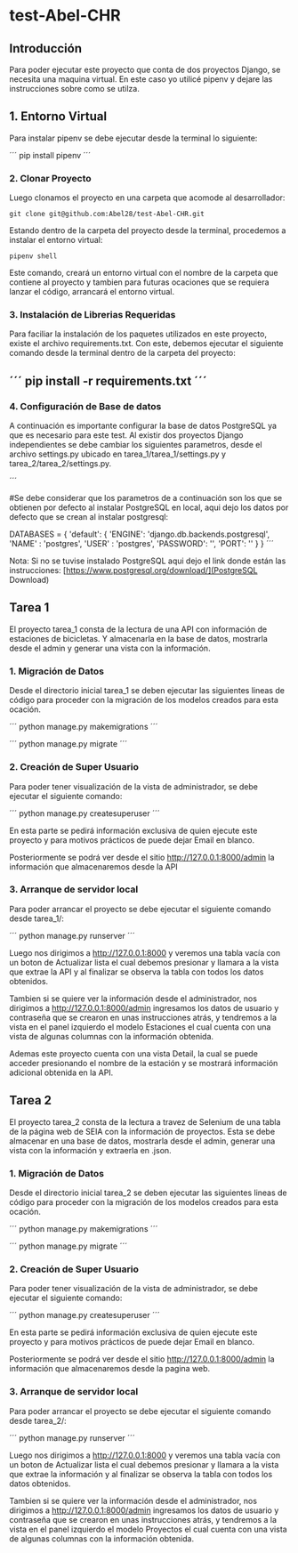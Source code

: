 # test-Abel-CHR

## Introducción

Para poder ejecutar este proyecto que conta de dos proyectos Django, se necesita una maquina virtual. En este caso yo utilicé pipenv y dejare las instrucciones sobre como se utilza.


## 1. Entorno Virtual

Para instalar pipenv se debe ejecutar desde la terminal lo siguiente:

´´´
pip install pipenv
´´´

### 2. Clonar Proyecto

Luego clonamos el proyecto en una carpeta que acomode al desarrollador:

```
git clone git@github.com:Abel28/test-Abel-CHR.git
```

Estando dentro de la carpeta del proyecto desde la terminal, procedemos a instalar el entorno virtual:

```
pipenv shell
```

Este comando, creará un entorno virtual con el nombre de la carpeta que contiene al proyecto y tambien para futuras ocaciones que se requiera lanzar el código, arrancará el entorno virtual.

### 3. Instalación de Librerias Requeridas

Para faciliar la instalación de los paquetes utilizados en este proyecto, existe el archivo requirements.txt. Con este, debemos ejecutar el siguiente comando desde la terminal dentro de la carpeta del proyecto:

´´´
pip install -r requirements.txt
´´´
---

### 4. Configuración de Base de datos

A continuación es importante configurar la base de datos PostgreSQL ya que es necesario para este test. Al existir dos proyectos Django independientes se debe cambiar los siguientes parametros, desde el archivo settings.py ubicado en tarea_1/tarea_1/settings.py y tarea_2/tarea_2/settings.py.

´´´

#Se debe considerar que los parametros de a continuación son los que se obtienen por defecto al instalar PostgreSQL en local, aqui dejo los datos por defecto que se crean al instalar postgresql:

DATABASES = {
        'default': {
            'ENGINE': 'django.db.backends.postgresql',
            'NAME' : 'postgres',
            'USER' : 'postgres',
            'PASSWORD': '',
            'PORT': ''
        }
}
´´´

Nota: Si no se tuvise instalado PostgreSQL aqui dejo el link donde están las instrucciones: [https://www.postgresql.org/download/](PostgreSQL Download)

## Tarea 1

El proyecto tarea_1 consta de la lectura de una API con información de estaciones de bicicletas. Y almacenarla en la base de datos, mostrarla desde el admin y generar una vista con la información.

### 1. Migración de Datos

Desde el directorio inicial tarea_1 se deben ejecutar las siguientes lineas de código para proceder con la migración de los modelos creados para esta ocación.

´´´
python manage.py makemigrations
´´´

´´´
python manage.py migrate
´´´

### 2. Creación de Super Usuario

Para poder tener visualización de la vista de administrador, se debe ejecutar el siguiente comando:

´´´
python manage.py createsuperuser
´´´

En esta parte se pedirá información exclusiva de quien ejecute este proyecto y para motivos prácticos de puede dejar Email en blanco.

Posteriormente se podrá ver desde el sitio http://127.0.0.1:8000/admin la información que almacenaremos desde la API

### 3. Arranque de servidor local

Para poder arrancar el proyecto se debe ejecutar el siguiente comando desde tarea_1/:

´´´
python manage.py runserver
´´´

Luego nos dirigimos a http://127.0.0.1:8000 y veremos una tabla vacía con un boton de Actualizar lista el cual debemos presionar y llamara a la vista que extrae la API y al finalizar se observa la tabla con todos los datos obtenidos.

Tambien si se quiere ver la información desde el administrador, nos dirigimos a http://127.0.0.1:8000/admin ingresamos los datos de usuario y contraseña que se crearon en unas instrucciones atrás, y tendremos a la vista en el panel izquierdo el modelo Estaciones el cual cuenta con una vista de algunas columnas con la información obtenida.

Ademas este proyecto cuenta con una vista Detail, la cual se puede acceder presionando el nombre de la estación y se mostrará información adicional obtenida en la API.


## Tarea 2

El proyecto tarea_2 consta de la lectura a travez de Selenium de una tabla de la página web de SEIA con la información de proyectos. Esta se debe almacenar en una base de datos, mostrarla desde el admin, generar una vista con la información y extraerla en .json.

### 1. Migración de Datos

Desde el directorio inicial tarea_2 se deben ejecutar las siguientes lineas de código para proceder con la migración de los modelos creados para esta ocación.

´´´
python manage.py makemigrations
´´´

´´´
python manage.py migrate
´´´

### 2. Creación de Super Usuario

Para poder tener visualización de la vista de administrador, se debe ejecutar el siguiente comando:

´´´
python manage.py createsuperuser
´´´

En esta parte se pedirá información exclusiva de quien ejecute este proyecto y para motivos prácticos de puede dejar Email en blanco.

Posteriormente se podrá ver desde el sitio http://127.0.0.1:8000/admin la información que almacenaremos desde la pagina web.

### 3. Arranque de servidor local

Para poder arrancar el proyecto se debe ejecutar el siguiente comando desde tarea_2/:

´´´
python manage.py runserver
´´´

Luego nos dirigimos a http://127.0.0.1:8000 y veremos una tabla vacía con un boton de Actualizar lista el cual debemos presionar y llamara a la vista que extrae la información y al finalizar se observa la tabla con todos los datos obtenidos.

Tambien si se quiere ver la información desde el administrador, nos dirigimos a http://127.0.0.1:8000/admin ingresamos los datos de usuario y contraseña que se crearon en unas instrucciones atrás, y tendremos a la vista en el panel izquierdo el modelo Proyectos el cual cuenta con una vista de algunas columnas con la información obtenida.

